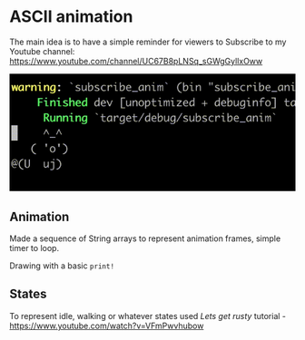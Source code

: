 # ASCII animation

The main idea is to have a simple reminder for viewers to Subscribe to my Youtube channel: https://www.youtube.com/channel/UC67B8pLNSq_sGWgGyllxOww

![](presentation.gif)

## Animation

Made a sequence of String arrays to represent animation frames, simple timer to loop.

Drawing with a basic `print!`

## States

To represent idle, walking or whatever states used *Lets get rusty* tutorial - https://www.youtube.com/watch?v=VFmPwvhubow
